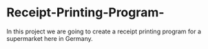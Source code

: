 # Receipt-Printing-Program-
In this project we are going to create a receipt printing program for a supermarket here in Germany.
